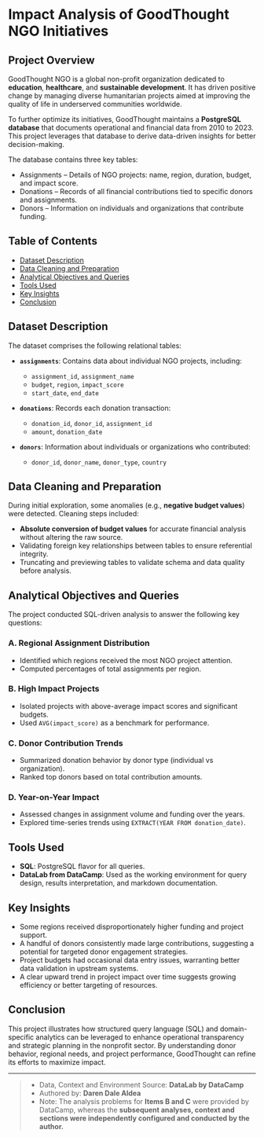 # Impact Analysis of GoodThought NGO Initiatives

## Project Overview

GoodThought NGO is a global non-profit organization dedicated to **education**, **healthcare**, and **sustainable development**. It has driven positive change by managing diverse humanitarian projects aimed at improving the quality of life in underserved communities worldwide.

To further optimize its initiatives, GoodThought maintains a **PostgreSQL database** that documents operational and financial data from 2010 to 2023. This project leverages that database to derive data-driven insights for better decision-making.

The database contains three key tables:

- Assignments – Details of NGO projects: name, region, duration, budget, and impact score.
- Donations – Records of all financial contributions tied to specific donors and assignments.
- Donors – Information on individuals and organizations that contribute funding.

## Table of Contents

- [Dataset Description](#dataset-description)
- [Data Cleaning and Preparation](#data-cleaning-and-preparation)
- [Analytical Objectives and Queries](#analytical-objectives-and-queries)
- [Tools Used](#tools-used)
- [Key Insights](#key-insights)
- [Conclusion](#conclusion)



## Dataset Description

The dataset comprises the following relational tables:

- **`assignments`**: Contains data about individual NGO projects, including:
  - `assignment_id`, `assignment_name`
  - `budget`, `region`, `impact_score`
  - `start_date`, `end_date`

- **`donations`**: Records each donation transaction:
  - `donation_id`, `donor_id`, `assignment_id`
  - `amount`, `donation_date`

- **`donors`**: Information about individuals or organizations who contributed:
  - `donor_id`, `donor_name`, `donor_type`, `country`

## Data Cleaning and Preparation

During initial exploration, some anomalies (e.g., **negative budget values**) were detected. Cleaning steps included:

- **Absolute conversion of budget values** for accurate financial analysis without altering the raw source.
- Validating foreign key relationships between tables to ensure referential integrity.
- Truncating and previewing tables to validate schema and data quality before analysis.

## Analytical Objectives and Queries

The project conducted SQL-driven analysis to answer the following key questions:

### A. **Regional Assignment Distribution**
- Identified which regions received the most NGO project attention.
- Computed percentages of total assignments per region.

### B. **High Impact Projects**
- Isolated projects with above-average impact scores and significant budgets.
- Used `AVG(impact_score)` as a benchmark for performance.

### C. **Donor Contribution Trends**
- Summarized donation behavior by donor type (individual vs organization).
- Ranked top donors based on total contribution amounts.

### D. **Year-on-Year Impact**
- Assessed changes in assignment volume and funding over the years.
- Explored time-series trends using `EXTRACT(YEAR FROM donation_date)`.

## Tools Used

- **SQL**: PostgreSQL flavor for all queries.
- **DataLab from DataCamp**: Used as the working environment for query design, results interpretation, and markdown documentation.


## Key Insights

- Some regions received disproportionately higher funding and project support.
- A handful of donors consistently made large contributions, suggesting a potential for targeted donor engagement strategies.
- Project budgets had occasional data entry issues, warranting better data validation in upstream systems.
- A clear upward trend in project impact over time suggests growing efficiency or better targeting of resources.

## Conclusion

This project illustrates how structured query language (SQL) and domain-specific analytics can be leveraged to enhance operational transparency and strategic planning in the nonprofit sector. By understanding donor behavior, regional needs, and project performance, GoodThought can refine its efforts to maximize impact.

---
> - Data, Context and Environment Source: **DataLab by DataCamp**
> - Authored by: **Daren Dale Aldea**
> - Note: The analysis problems for **Items B and C** were provided by DataCamp, whereas the **subsequent analyses, context and sections were independently configured and conducted by the author.**
